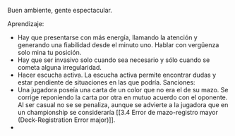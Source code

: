 Buen ambiente, gente espectacular.

Aprendizaje:
- Hay que presentarse con más energía, llamando la atención y generando una fiabilidad desde el minuto uno. Hablar con vergüenza solo mina tu posición.
- Hay que ser invasivo solo cuando sea necesario y sólo cuando se cometa alguna irregularidad.
- Hacer escucha activa. La escucha activa permite encontrar dudas y estar pendiente de situaciones en las que podría.
Sanciones:
- Una jugadora poseía una carta de un color que no era el de su mazo. Se corrige reponiendo la carta por otra en mutuo acuerdo con el oponente. Al ser casual no se se penaliza, aunque se advierte a la jugadora que en un championship se consideraría [[3.4 Error de mazo-registro mayor (Deck-Registration Error major)]].
- 